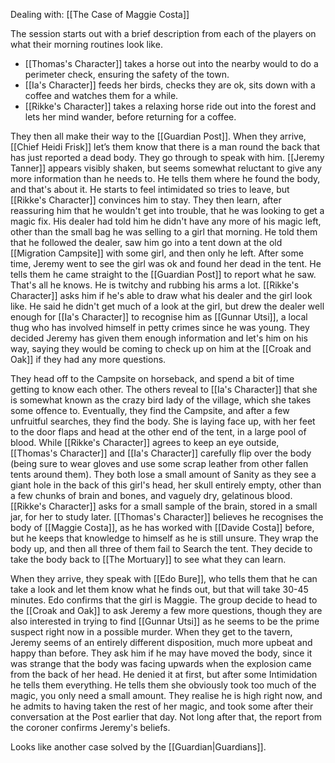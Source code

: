 Dealing with: [[The Case of Maggie Costa]]

The session starts out with a brief description from each of the players on what their morning routines look like.

- [[Thomas's Character]] takes a horse out into the nearby would to do a perimeter check, ensuring the safety of the town.
- [[Ia's Character]] feeds her birds, checks they are ok, sits down with a coffee and watches them for a while.
- [[Rikke's Character]] takes a relaxing horse ride out into the forest and lets her mind wander, before returning for a coffee.

They then all make their way to the [[Guardian Post]]. When they arrive, [[Chief Heidi Frisk]] let’s them know that there is a man round the back that has just reported a dead body. They go through to speak with him.
[[Jeremy Tanner]] appears visibly shaken, but seems somewhat reluctant to give any more information than he needs to. He tells them where he found the body, and that's about it. He starts to feel intimidated so tries to leave, but [[Rikke's Character]] convinces him to stay. They then learn, after reassuring him that he wouldn't get into trouble, that he was looking to get a magic fix. His dealer had told him he didn't have any more of his magic left, other than the small bag he was selling to a girl that morning. He told them that he followed the dealer, saw him go into a tent down at the old [[Migration Campsite]] with some girl, and then only he left. After some time, Jeremy went to see the girl was ok and found her dead in the tent. He tells them he came straight to the [[Guardian Post]] to report what he saw. That's all he knows. He is twitchy and rubbing his arms a lot.
[[Rikke's Character]] asks him if he's able to draw what his dealer and the girl look like. He said he didn't get much of a look at the girl, but drew the dealer well enough for [[Ia's Character]] to recognise him as [[Gunnar Utsi]], a local thug who has involved himself in petty crimes since he was young. They decided Jeremy has given them enough information and let's him on his way, saying they would be coming to check up on him at the [[Croak and Oak]] if they had any more questions.

They head off to the Campsite on horseback, and spend a bit of time getting to know each other. The others reveal to [[Ia's Character]] that she is somewhat known as the crazy bird lady of the village, which she takes some offence to. Eventually, they find the Campsite, and after a few unfruitful searches, they find the body. She is laying face up, with her feet to the door flaps and head at the other end of the tent, in a large pool of blood.
While [[Rikke's Character]] agrees to keep an eye outside, [[Thomas's Character]] and [[Ia's Character]] carefully flip over the body (being sure to wear gloves and use some scrap leather from other fallen tents around them). They both lose a small amount of Sanity as they see a giant hole in the back of this girl's head, her skull entirely empty, other than a few chunks of brain and bones, and vaguely dry, gelatinous blood. [[Rikke's Character]] asks for a small sample of the brain, stored in a small jar, for her to study later.
[[Thomas's Character]] believes he recognises the body of [[Maggie Costa]], as he has worked with [[Davide Costa]] before, but he keeps that knowledge to himself as he is still unsure. They wrap the body up, and then all three of them fail to Search the tent. They decide to take the body back to [[The Mortuary]] to see what they can learn.

When they arrive, they speak with [[Edo Bure]], who tells them that he can take a look and let them know what he finds out, but that will take 30-45 minutes. Edo confirms that the girl is Maggie. The group decide to head to the [[Croak and Oak]] to ask Jeremy a few more questions, though they are also interested in trying to find [[Gunnar Utsi]] as he seems to be the prime suspect right now in a possible murder. When they get to the tavern, Jeremy seems of an entirely different disposition, much more upbeat and happy than before. They ask him if he may have moved the body, since it was strange that the body was facing upwards when the explosion came from the back of her head. He denied it at first, but after some Intimidation he tells them everything. He tells them she obviously took too much of the magic, you only need a small amount. They realise he is high right now, and he admits to having taken the rest of her magic, and took some after their conversation at the Post earlier that day. Not long after that, the report from the coroner confirms Jeremy's beliefs.

Looks like another case solved by the [[Guardian|Guardians]].